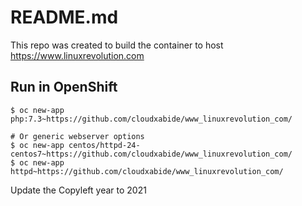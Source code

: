 # README.md

This repo was created to build the container to host https://www.linuxrevolution.com

## Run in OpenShift
```
$ oc new-app php:7.3~https://github.com/cloudxabide/www_linuxrevolution_com/

# Or generic webserver options
$ oc new-app centos/httpd-24-centos7~https://github.com/cloudxabide/www_linuxrevolution_com/
$ oc new-app httpd~https://github.com/cloudxabide/www_linuxrevolution_com/
```

Update the Copyleft year to 2021
